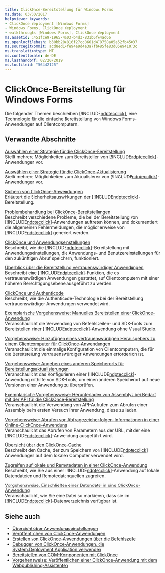 ```yaml
---
title: ClickOnce-Bereitstellung für Windows Forms
ms.date: 03/30/2017
helpviewer_keywords:
- ClickOnce deployment [Windows Forms]
- Windows Forms, ClickOnce deployment
- walkthroughs [Windows Forms], ClickOnce deployment
ms.assetid: 1451fce9-1965-4a03-b4d3-831b5fe4ad66
ms.openlocfilehash: b30bb28e816f27cc8661d478758a05e52fb45037
ms.sourcegitcommit: acd8ed14fe94e9d4e3a7fb685fe83d05e941073c
ms.translationtype: MT
ms.contentlocale: de-DE
ms.lasthandoff: 02/20/2019
ms.locfileid: "56442125"
---
```

# <a name="clickonce-deployment-for-windows-forms"></a>ClickOnce-Bereitstellung für Windows Forms
Die folgenden Themen beschreiben [!INCLUDE[ndptecclick](../../../includes/ndptecclick-md.md)], eine Technologie für die einfache Bereitstellung von Windows Forms-Anwendungen auf Clientcomputern.  
  
## <a name="related-sections"></a>Verwandte Abschnitte  
 [Auswählen einer Strategie für die ClickOnce-Bereitstellung](/visualstudio/deployment/choosing-a-clickonce-deployment-strategy)  
 Stellt mehrere Möglichkeiten zum Bereitstellen von [!INCLUDE[ndptecclick](../../../includes/ndptecclick-md.md)]-Anwendungen vor.  
  
 [Auswählen einer Strategie für die ClickOnce-Aktualisierung](/visualstudio/deployment/choosing-a-clickonce-update-strategy)  
 Stellt mehrere Möglichkeiten zum Aktualisieren von [!INCLUDE[ndptecclick](../../../includes/ndptecclick-md.md)]-Anwendungen vor.  
  
 [Sichern von ClickOnce-Anwendungen](/visualstudio/deployment/securing-clickonce-applications)  
 Erläutert die Sicherheitsauswirkungen der [!INCLUDE[ndptecclick](../../../includes/ndptecclick-md.md)]-Bereitstellung.  
  
 [Problembehandlung bei ClickOnce-Bereitstellungen](/visualstudio/deployment/troubleshooting-clickonce-deployments)  
 Beschreibt verschiedene Probleme, die bei der Bereitstellung von [!INCLUDE[ndptecclick](../../../includes/ndptecclick-md.md)]-Anwendungen auftreten können, und dokumentiert die allgemeinen Fehlermeldungen, die möglicherweise von [!INCLUDE[ndptecclick](../../../includes/ndptecclick-md.md)] generiert werden.  
  
 [ClickOnce und Anwendungseinstellungen](/visualstudio/deployment/clickonce-and-application-settings)  
 Beschreibt, wie die [!INCLUDE[ndptecclick](../../../includes/ndptecclick-md.md)]-Bereitstellung mit Anwendungseinstellungen, die Anwendungs- und Benutzereinstellungen für den zukünftigen Abruf speichern, funktioniert.  
  
 [Überblick über die Bereitstellung vertrauenswürdiger Anwendungen](/visualstudio/deployment/trusted-application-deployment-overview)  
 Beschreibt eine [!INCLUDE[ndptecclick](../../../includes/ndptecclick-md.md)]-Funktion, die es vertrauenswürdigen Anwendungen gestattet, auf Clientcomputern mit einer höheren Berechtigungsebene ausgeführt zu werden.  
  
 [ClickOnce und Authenticode](/visualstudio/deployment/clickonce-and-authenticode)  
 Beschreibt, wie die Authenticode-Technologie bei der Bereitstellung vertrauenswürdiger Anwendungen verwendet wird.  
  
 [Exemplarische Vorgehensweise: Manuelles Bereitstellen einer ClickOnce-Anwendung](/visualstudio/deployment/walkthrough-manually-deploying-a-clickonce-application)  
 Veranschaulicht die Verwendung von Befehlszeilen- und SDK-Tools zum Bereitstellen einer [!INCLUDE[ndptecclick](../../../includes/ndptecclick-md.md)]-Anwendung ohne Visual Studio.  
  
 [Vorgehensweise: Hinzufügen eines vertrauenswürdigen Herausgebers zu einem Clientcomputer für ClickOnce-Anwendungen](/visualstudio/deployment/how-to-add-a-trusted-publisher-to-a-client-computer-for-clickonce-applications)  
 Veranschaulicht die einmalige Konfiguration von Clientcomputern, die für die Bereitstellung vertrauenswürdiger Anwendungen erforderlich ist.  
  
 [Vorgehensweise: Angeben eines anderen Speicherorts für Bereitstellungsaktualisierungen](/visualstudio/deployment/how-to-specify-an-alternate-location-for-deployment-updates)  
 Veranschaulicht das Konfigurieren einer [!INCLUDE[ndptecclick](../../../includes/ndptecclick-md.md)]-Anwendung mithilfe von SDK-Tools, um einen anderen Speicherort auf neue Versionen einer Anwendung zu überprüfen.  
  
 [Exemplarische Vorgehensweise: Herunterladen von Assemblys bei Bedarf mit der API für die ClickOnce-Bereitstellung](/visualstudio/deployment/walkthrough-downloading-assemblies-on-demand-with-the-clickonce-deployment-api)  
 Veranschaulicht die Verwendung von API-Aufrufen zum Abrufen einer Assembly beim ersten Versuch Ihrer Anwendung, diese zu laden.  
  
 [Vorgehensweise: Abrufen von Abfragezeichenfolgen-Informationen in einer Online-ClickOnce-Anwendung](/visualstudio/deployment/how-to-retrieve-query-string-information-in-an-online-clickonce-application)  
 Veranschaulicht das Abrufen von Parametern aus der URL, mit der eine [!INCLUDE[ndptecclick](../../../includes/ndptecclick-md.md)]-Anwendung ausgeführt wird.  
  
 [Übersicht über den ClickOnce-Cache](/visualstudio/deployment/clickonce-cache-overview)  
 Beschreibt den Cache, der zum Speichern von [!INCLUDE[ndptecclick](../../../includes/ndptecclick-md.md)] Anwendungen auf dem lokalen Computer verwendet wird.  
  
 [Zugreifen auf lokale und Remotedaten in einer ClickOnce-Anwendung](/visualstudio/deployment/accessing-local-and-remote-data-in-clickonce-applications)  
 Beschreibt, wie Sie aus einer [!INCLUDE[ndptecclick](../../../includes/ndptecclick-md.md)]-Anwendung auf lokale Datendateien und Remotedatenquellen zugreifen.  
  
 [Vorgehensweise: Einschließen einer Datendatei in eine ClickOnce-Anwendung](/visualstudio/deployment/how-to-include-a-data-file-in-a-clickonce-application)  
 Veranschaulicht, wie Sie eine Datei so markieren, dass sie im [!INCLUDE[ndptecclick](../../../includes/ndptecclick-md.md)]-Datenverzeichnis verfügbar ist.  
  
## <a name="see-also"></a>Siehe auch
- [Übersicht über Anwendungseinstellungen](../../../docs/framework/winforms/advanced/application-settings-overview.md)
- [Veröffentlichen von ClickOnce-Anwendungen](/visualstudio/deployment/publishing-clickonce-applications)
- [Erstellen von ClickOnce-Anwendungen über die Befehlszeile](/visualstudio/deployment/building-clickonce-applications-from-the-command-line)
- [Debuggen von ClickOnce-Anwendungen, die System.Deployment.Application verwenden](/visualstudio/deployment/debugging-clickonce-applications-that-use-system-deployment-application)
- [Bereitstellen von COM-Komponenten mit ClickOnce](/visualstudio/deployment/deploying-com-components-with-clickonce)
- [Vorgehensweise: Veröffentlichen einer ClickOnce-Anwendung mit dem Webpublishing-Assistenten](/visualstudio/deployment/how-to-publish-a-clickonce-application-using-the-publish-wizard)
